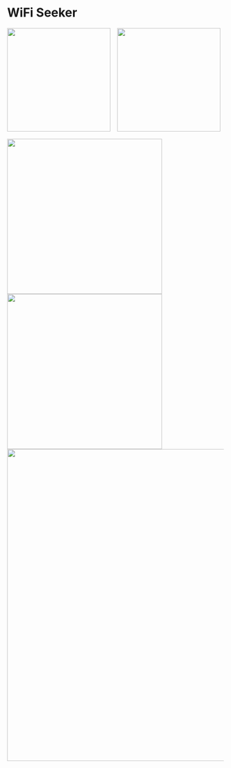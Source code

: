 # WiFi Seeker

[<img width=240 src=https://github.com/user-attachments/assets/fab927c8-bbc8-41b6-8a2d-099a8b95eaf1 />](https://play.google.com/store/apps/details?id=ru.raslav.wirelessscan)
&nbsp; &nbsp;[<img width=240 src=https://github.com/user-attachments/assets/de57a5c4-e15e-4596-86d6-6004a5a6cf4d />](https://github.com/atomofiron/android-wifi-seeker/releases/latest)

<img width=360 src='https://play-lh.googleusercontent.com/KXSwoi3iw2SXdIkK2QacCP5PbdpkjNBK-M73xXdi5cpMb5bwJCVbZ5E8n5YSZM7fsus=w2560-h1440-rw' /> <img width=360 src='https://play-lh.googleusercontent.com/gyMPT2Vl5ALHToVVQLxBNAkKimuQnUP132LzSeaqO5S3XiVvq2iQnBjmRFoBLcvzrvI=w2560-h1440-rw' />
<img width=724 src='https://play-lh.googleusercontent.com/6hrSc1gvHnNGT06F1JsNnLW0xkV7PxUzzd8b_tFqzzSOGxW3btUvGZ2BCtQGsEZVkIZR=w2560-h1440-rw' />
